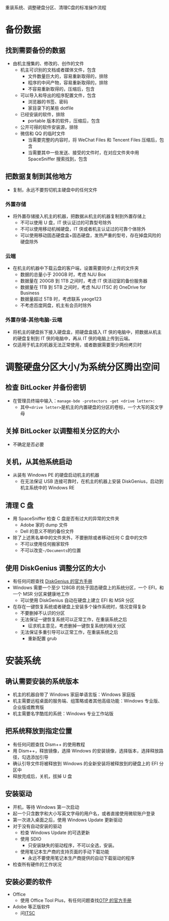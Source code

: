 重装系统、调整硬盘分区、清理C盘的标准操作流程

# 备份数据

## 找到需要备份的数据

- 由机主搜集的、修改的、创作的文件
  - 机主可识别的文档或者媒体文件，包含
    - 文件数量巨大的，容易重新取得的，排除
    - 程序的中间产物，容易重新取得的，排除
    - 不容易重新取得的，压缩后，包含
  - 可以导入和导出的程序配置文件，包含
    - 浏览器的书签、密码
    - 家目录下的某些 dotfile
  - 已经安装的软件，排除
    - portable 版本的软件，压缩后，包含
  - 公开可得的软件安装源，排除
  - 微信和 QQ 的临时文件
    - 当需要完整的内容时，将 WeChat Files 和 Tencent Files 压缩后，包含
    - 当需要其中一些发送、接受的文件时，在对应文件夹中用 SpaceSniffer 搜索找到，包含

## 把数据复制到其他地方

- 复制，永远不要剪切机主硬盘中的任何文件

### 外置存储

- 将外置存储接入机主的机器，把数据从机主的机器复制到外置存储上
  - 不可以使用 U 盘，IT 侠认证过的可靠型号除外
  - 不可以使用移动机械硬盘，IT 侠或者机主认证过的可靠个体除外
  - 可以使用移动固态硬盘盒+固态硬盘，发热严重的型号，存在掉盘风险的硬盘除外

### 云端

- 在机主的机器中下载云盘的客户端，设置需要同步/上传的文件夹
  - 数据的总量小于 200GB 时，考虑 NJU Box
  - 数据量在 200GB 到 1TB 之间时，考虑 IT 侠活动室的备份服务器
  - 数据量在 1TB 到 5TB 之间时，考虑 NJU ITSC 的 OneDrive for Business
  - 数据量超过 5TB 时，考虑联系 yaoge123
  - 不考虑百度网盘，机主有会员时除外

### 外置存储-其他电脑-云端

- 将机主的硬盘拆下接入硬盘盒，把硬盘盒插入 IT 侠的电脑中，把数据从机主的硬盘复制到 IT 侠的电脑中，再从 IT 侠的电脑上传到云端。
- 仅适用于机主的机器无法正常使用，或者数据需要至少两份拷贝时

# 调整硬盘分区大小/为系统分区腾出空间

## 检查 BitLocker 并备份密钥

- 在管理员终端中输入：`manage-bde -protectors -get <drive letter>:`
  - 其中`<drive letter>`是机主的内置硬盘的分区的卷标，一个大写的英文字母

## 关掉 BitLocker 以调整相关分区的大小

- 不确定是否必要

## 关机，从其他系统启动

- 从装有 Windows PE 的硬盘启动机主的机器
  - 在无法保证 USB 连接可靠时，在机主的机器上安装 DiskGenius，启动到机主系统中的 Windows RE

## 清理 C 盘

- 用 SpaceSniffer 检查 C 盘是否有过大的异常的文件夹
  - Adobe 家的 dump 文件
  - Dell 的意义不明的备份文件
- 除了上述黑名单中的文件夹外，不要删除或者移动任何 C 盘中的文件
  - 不可以使用任何搬家软件
  - 不可以改变`~/Documents`的位置

## 使用 DiskGenius 调整分区的大小

- 有任何问题查找 [DiskGenius 的官方手册](https://www.diskgenius.com/manual/)
- Windows 需要一个至少 128GB 的处于固态硬盘上的系统分区，一个 EFI，和一个 MSR 分区来健康地工作
  - 可以使用 DiskGenius 自动在硬盘上建立 EFI 和 MSR 分区
- 在存在一键恢复系统或者硬盘上安装多个操作系统时，情况变得复杂
  - 不要删掉不认识的分区
  - 无法保证一键恢复系统可以正常工作，在重装系统之后
    - 征求机主意见，考虑删掉一键恢复系统的相关分区
  - 无法保证多重引导可以正常工作，在重装系统之后
    - 重新配置 grub

# 安装系统

## 确认需要安装的系统版本

- 机主的机器自带了 Windows 家庭单语言版：Windows 家庭版
- 机主需要远程桌面的服务端、组策略或者其他高级功能：Windows 专业版、企业版或教育版
- 机主需要名字酷炫的系统：Windows 专业工作站版

## 把系统释放到指定位置

- 有任何问题查找 Dism++ 的使用教程
- 用 Dism++，释放镜像，选择 Windows 的安装镜像，选择版本，选择释放路径，勾选添加引导
- 确认引导文件将被释放到 Windows 的全新安装将被释放到的硬盘上的 EFI 分区中
- 释放完成后，关机，拔掉 U 盘

## 安装驱动

- 开机，等待 Windows 第一次启动
- 起一个只含数字和大小写英文字母的用户名，或者直接使用微软账户登录
- 第一次进入桌面之后，使用 Windows Update 更新驱动
- 对于没有自动安装的驱动
  - 检查 Windows Update 的可选更新
  - 使用 SDIO
    - 只安装缺失的驱动程序，不可以全选，安装。
  - 使用笔记本生产商的支持页面的手动下载功能
    - 永远不要使用笔记本生产商提供的自动下载驱动的程序
- 检查所有硬件的工作状况

## 安装必要的软件

- Office
  - 使用 Office Tool Plus，有任何问题查找[OTP 的官方手册](https://www.coolhub.top/archives/42)
- Adobe 等正版软件
  - 问[ITSC](https://itsc.nju.edu.cn/zbrj/list.htm)